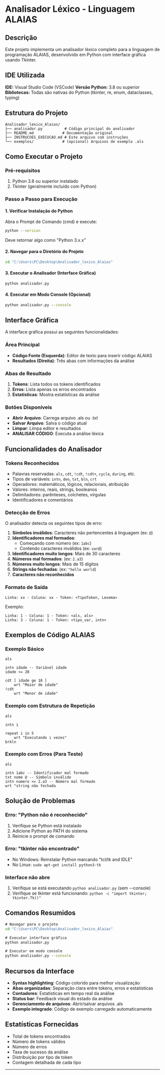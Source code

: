 # Analisador Léxico - Linguagem ALAIAS

## Descrição

Este projeto implementa um analisador léxico completo para a linguagem de programação ALAIAS, desenvolvido em Python com interface gráfica usando Tkinter.

## IDE Utilizada

**IDE:** Visual Studio Code (VSCode)
**Versão Python:** 3.8 ou superior
**Bibliotecas:** Todas são nativas do Python (tkinter, re, enum, dataclasses, typing)

## Estrutura do Projeto

```
Analisador_lexico_Alaias/
├── analisador.py          # Código principal do analisador
├── README.md             # Documentação original
├── INSTRUCOES_EXECUCAO.md # Este arquivo com instruções
└── exemplos/             # (opcional) Arquivos de exemplo .als
```

## Como Executar o Projeto

### Pré-requisitos
1. Python 3.8 ou superior instalado
2. Tkinter (geralmente incluído com Python)

### Passo a Passo para Execução

#### 1. Verificar Instalação do Python
Abra o Prompt de Comando (cmd) e execute:
```cmd
python --version
```
Deve retornar algo como "Python 3.x.x"

#### 2. Navegar para o Diretório do Projeto
```cmd
cd "C:\Users\PC\Desktop\Analisador_lexico_Alaias"
```

#### 3. Executar o Analisador (Interface Gráfica)
```cmd
python analisador.py
```

#### 4. Executar em Modo Console (Opcional)
```cmd
python analisador.py --console
```

## Interface Gráfica

A interface gráfica possui as seguintes funcionalidades:

### Área Principal
- **Código Fonte (Esquerda)**: Editor de texto para inserir código ALAIAS
- **Resultados (Direita)**: Três abas com informações da análise

### Abas de Resultado
1. **Tokens**: Lista todos os tokens identificados
2. **Erros**: Lista apenas os erros encontrados
3. **Estatísticas**: Mostra estatísticas da análise

### Botões Disponíveis
- **Abrir Arquivo**: Carrega arquivo .als ou .txt
- **Salvar Arquivo**: Salva o código atual
- **Limpar**: Limpa editor e resultados
- **ANALISAR CÓDIGO**: Executa a análise léxica

## Funcionalidades do Analisador

### Tokens Reconhecidos
- Palavras reservadas: `als`, `cdt`, `!cdt`, `!cdt+`, `cycle`, `during`, etc.
- Tipos de variáveis: `intn`, `den`, `txt`, `bln`, `crt`
- Operadores: matemáticos, lógicos, relacionais, atribuição
- Valores: inteiros, reais, strings, booleanos
- Delimitadores: parênteses, colchetes, vírgulas
- Identificadores e comentários

### Detecção de Erros
O analisador detecta os seguintes tipos de erro:

1. **Símbolos inválidos**: Caracteres não pertencentes à linguagem (ex: `@`)
2. **Identificadores mal formados**: 
   - Começando com número (ex: `1abc`)
   - Contendo caracteres inválidos (ex: `var@`)
3. **Identificadores muito longos**: Mais de 30 caracteres
4. **Números mal formados**: (ex: `2.a3`)
5. **Números muito longos**: Mais de 15 dígitos
6. **Strings não fechadas**: (ex: `"hello world`)
7. **Caracteres não reconhecidos**

### Formato de Saída
```
Linha: xx - Coluna: xx - Token: <TipoToken, Lexema>
```

Exemplo:
```
Linha: 1 - Coluna: 1 - Token: <als, als>
Linha: 3 - Coluna: 1 - Token: <tipo_var, intn>
```

## Exemplos de Código ALAIAS

### Exemplo Básico
```alaias
als

intn idade -- Variável idade
idade <= 20

cdt [ idade ge 18 ]
    wrt "Maior de idade"
!cdt
    wrt "Menor de idade"
```

### Exemplo com Estrutura de Repetição
```alaias
als

intn i

repeat i in 5
    wrt "Executando i vezes"
brkln
```

### Exemplo com Erros (Para Teste)
```alaias
als

intn 1abc -- Identificador mal formado
txt nome @ -- Símbolo inválido
intn numero <= 2.a3 -- Número mal formado
wrt "string não fechada
```

## Solução de Problemas

### Erro: "Python não é reconhecido"
1. Verifique se Python está instalado
2. Adicione Python ao PATH do sistema
3. Reinicie o prompt de comando

### Erro: "tkinter não encontrado"
- No Windows: Reinstalar Python marcando "tcl/tk and IDLE"
- No Linux: `sudo apt-get install python3-tk`

### Interface não abre
1. Verifique se está executando `python analisador.py` (sem --console)
2. Verifique se tkinter está funcionando: `python -c "import tkinter; tkinter.Tk()"`

## Comandos Resumidos

```cmd
# Navegar para o projeto
cd "C:\Users\PC\Desktop\Analisador_lexico_Alaias"

# Executar interface gráfica
python analisador.py

# Executar em modo console
python analisador.py --console
```

## Recursos da Interface

- **Syntax highlighting**: Código colorido para melhor visualização
- **Abas organizadas**: Separação clara entre tokens, erros e estatísticas
- **Contadores**: Estatísticas em tempo real da análise
- **Status bar**: Feedback visual do estado da análise
- **Gerenciamento de arquivos**: Abrir/salvar arquivos .als
- **Exemplo integrado**: Código de exemplo carregado automaticamente

## Estatísticas Fornecidas

- Total de tokens encontrados
- Número de tokens válidos
- Número de erros
- Taxa de sucesso da análise
- Distribuição por tipo de token
- Contagem detalhada de cada tipo

---
